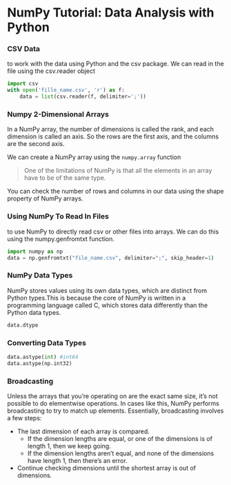 # NumPy Tutorial: Data Analysis with Python

### CSV Data
to work with the data using Python and the csv package. We can read in the file using the csv.reader object
```python
import csv
with open('fille_name.csv', 'r') as f:
    data = list(csv.reader(f, delimiter=';'))
```

### Numpy 2-Dimensional Arrays
In a NumPy array, the number of dimensions is called the rank, and each dimension is called an axis. So the rows are the first axis, and the columns are the second axis.

We can create a NumPy array using the `numpy.array` function
>One of the limitations of NumPy is that all the elements in an array have to be of the same type.

You can check the number of rows and columns in our data using the shape property of NumPy arrays.

### Using NumPy To Read In Files
to use NumPy to directly read csv or other files into arrays. We can do this using the numpy.genfromtxt function.
```python
import numpy as np
data = np.genfromtxt("file_name.csv", delimiter=";", skip_header=1)
```

### NumPy Data Types
NumPy stores values using its own data types, which are distinct from Python types.This is because the core of NumPy is written in a programming language called C, which stores data differently than the Python data types.

```python
data.dtype
```

### Converting Data Types
```python
data.astype(int) #int64
data.astype(np.int32)
```

### Broadcasting
Unless the arrays that you’re operating on are the exact same size, it’s not possible to do elementwise operations. In cases like this, NumPy performs broadcasting to try to match up elements. Essentially, broadcasting involves a few steps:

- The last dimension of each array is compared.
    -    If the dimension lengths are equal, or one of the dimensions is of length 1, then we keep going.
    -   If the dimension lengths aren’t equal, and none of the dimensions have length 1, then there’s an error.
- Continue checking dimensions until the shortest array is out of dimensions.

